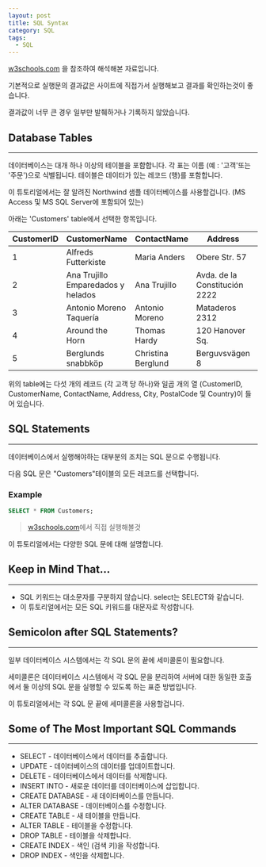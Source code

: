 ```yaml
---
layout: post
title: SQL Syntax
category: SQL
tags:
  - SQL
---
```




[w3schools.com](www.w3schools.com/sql) 을 참조하여 해석해본 자료입니다.

기본적으로 실행문의 결과값은 사이트에 직접가서 실행해보고 결과를 확인하는것이 좋습니다.

결과값이 너무 큰 경우 일부만 발췌하거나 기록하지 않았습니다.







## Database Tables

---



데이터베이스는 대개 하나 이상의 테이블을 포함합니다. 각 표는 이름 (예 : '고객'또는 '주문')으로 식별됩니다. 테이블은 데이터가 있는 레코드 (행)를 포함합니다.

이 튜토리얼에서는 잘 알려진 Northwind 샘플 데이터베이스를 사용할겁니다. (MS Access 및 MS SQL Server에 포함되어 있는)

아래는 'Customers' table에서 선택한 항목입니다.



| CustomerID | CustomerName                       | ContactName        | Address                       | City        | PostalCode | Country |
| ---------- | ---------------------------------- | ------------------ | ----------------------------- | ----------- | ---------- | ------- |
| 1          | Alfreds Futterkiste                | Maria Anders       | Obere Str. 57                 | Berlin      | 12209      | Germany |
| 2          | Ana Trujillo Emparedados y helados | Ana Trujillo       | Avda. de la Constitución 2222 | México D.F. | 05021      | Mexico  |
| 3          | Antonio Moreno Taquería            | Antonio Moreno     | Mataderos 2312                | México D.F. | 05023      | Mexico  |
| 4          | Around the Horn                    | Thomas Hardy       | 120 Hanover Sq.               | London      | WA1 1DP    | UK      |
| 5          | Berglunds snabbköp                 | Christina Berglund | Berguvsvägen 8                | Luleå       | S-958 22   | Sweden  |



위의 table에는 다섯 개의 레코드 (각 고객 당 하나)와 일곱 개의 열 (CustomerID, CustomerName, ContactName, Address, City, PostalCode 및 Country)이 들어 있습니다.







## SQL Statements

---



데이터베이스에서 실행해야하는 대부분의 조치는 SQL 문으로 수행됩니다.

다음 SQL 문은 "Customers"테이블의 모든 레코드를 선택합니다.

### Example

```sql
SELECT * FROM Customers;
```

> [w3schools.com](www.w3schools.com/sql)에서 직접 실행해볼것

이 튜토리얼에서는 다양한 SQL 문에 대해 설명합니다.







## Keep in Mind That...

---



- SQL 키워드는 대소문자를 구분하지 않습니다.  select는 SELECT와 같습니다.
- 이 튜토리얼에서는 모든 SQL 키워드를 대문자로 작성합니다.







## Semicolon after SQL Statements?

---



일부 데이터베이스 시스템에서는 각 SQL 문의 끝에 세미콜론이 필요합니다.

세미콜론은 데이터베이스 시스템에서 각 SQL 문을 분리하여 서버에 대한 동일한 호출에서 둘 이상의 SQL 문을 실행할 수 있도록 하는 표준 방법입니다.

이 튜토리얼에서는 각 SQL 문 끝에 세미콜론을 사용할겁니다.







## Some of The Most Important SQL Commands

---



- SELECT - 데이터베이스에서 데이터를 추출합니다.
- UPDATE - 데이터베이스의 데이터를 업데이트합니다.
- DELETE - 데이터베이스에서 데이터를 삭제합니다.
- INSERT INTO - 새로운 데이터를 데이터베이스에 삽입합니다.
- CREATE DATABASE - 새 데이터베이스를 만듭니다.
- ALTER DATABASE - 데이터베이스를 수정합니다.
- CREATE TABLE - 새 테이블을 만듭니다.
- ALTER TABLE - 테이블을 수정합니다.
- DROP TABLE - 테이블을 삭제합니다.
- CREATE INDEX - 색인 (검색 키)을 작성합니다.
- DROP INDEX - 색인을 삭제합니다.
